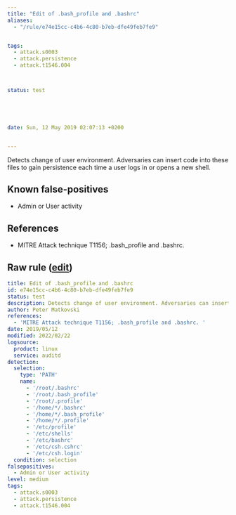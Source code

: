 ```yaml
---
title: "Edit of .bash_profile and .bashrc"
aliases:
  - "/rule/e74e15cc-c4b6-4c80-b7eb-dfe49feb7fe9"


tags:
  - attack.s0003
  - attack.persistence
  - attack.t1546.004



status: test





date: Sun, 12 May 2019 02:07:13 +0200


---
```


Detects change of user environment. Adversaries can insert code into these files to gain persistence each time a user logs in or opens a new shell.

<!--more-->


## Known false-positives

* Admin or User activity



## References

* MITRE Attack technique T1156; .bash_profile and .bashrc. 


## Raw rule ([edit](https://github.com/SigmaHQ/sigma/edit/master/rules/linux/auditd/lnx_auditd_alter_bash_profile.yml))
```yaml
title: Edit of .bash_profile and .bashrc
id: e74e15cc-c4b6-4c80-b7eb-dfe49feb7fe9
status: test
description: Detects change of user environment. Adversaries can insert code into these files to gain persistence each time a user logs in or opens a new shell.
author: Peter Matkovski
references:
  - 'MITRE Attack technique T1156; .bash_profile and .bashrc. '
date: 2019/05/12
modified: 2022/02/22
logsource:
  product: linux
  service: auditd
detection:
  selection:
    type: 'PATH'
    name:
      - '/root/.bashrc'
      - '/root/.bash_profile'
      - '/root/.profile'
      - '/home/*/.bashrc'
      - '/home/*/.bash_profile'
      - '/home/*/.profile'
      - '/etc/profile'
      - '/etc/shells'
      - '/etc/bashrc'
      - '/etc/csh.cshrc'
      - '/etc/csh.login'
  condition: selection
falsepositives:
  - Admin or User activity
level: medium
tags:
  - attack.s0003
  - attack.persistence
  - attack.t1546.004

```
